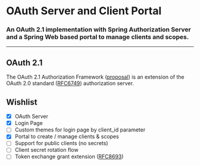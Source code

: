 # OAuth Server and Client Portal
### An OAuth 2.1 implementation with Spring Authorization Server and a Spring Web based portal to manage clients and scopes.

<hr>

## OAuth 2.1
The OAuth 2.1 Authorization Framework ([proposal](https://datatracker.ietf.org/doc/html/draft-ietf-oauth-v2-1-10)) is an extension of the OAuth 2.0 standard ([RFC6749](https://datatracker.ietf.org/doc/html/rfc6749)) authorization server. 

## Wishlist
- [x] OAuth Server
- [x] Login Page
- [ ] Custom themes for login page by client_id parameter
- [x] Portal to create / manage clients & scopes
- [ ] Support for public clients (no secrets)
- [ ] Client secret rotation flow
- [ ] Token exchange grant extension ([RFC8693](https://datatracker.ietf.org/doc/html/rfc8693))
